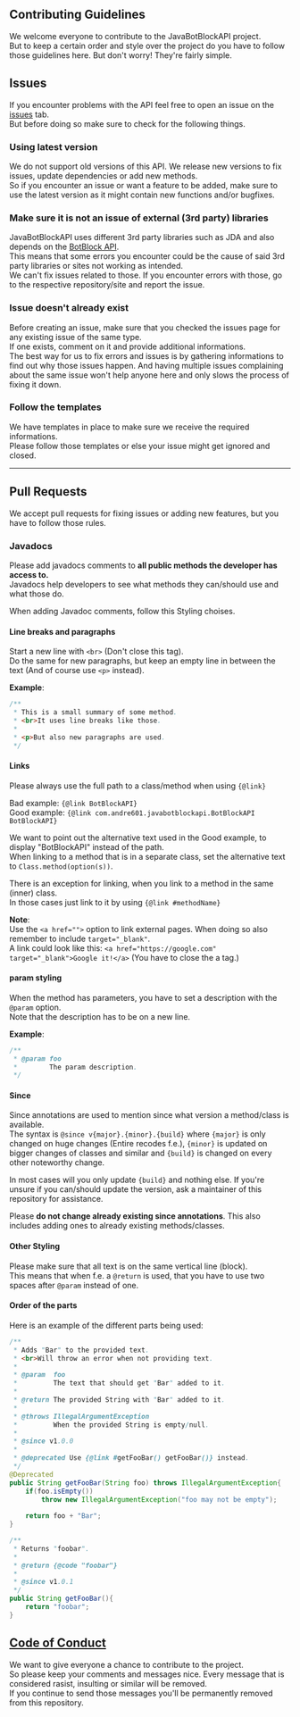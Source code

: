 [issues]: https://github.com/botblock/JavaBotBlockAPI/issues
[Code of Conduct]: https://github.com/botblock/JavaBotBlockAPI/blob/master/CODE_OF_CONDUCT.md
[BotBlock API]: https://botblock.org/api/docs

## Contributing Guidelines
We welcome everyone to contribute to the JavaBotBlockAPI project.  
But to keep a certain order and style over the project do you have to follow those guidelines here. But don't worry! They're fairly simple.

## Issues
If you encounter problems with the API feel free to open an issue on the [issues] tab.  
But before doing so make sure to check for the following things.

### Using latest version
We do not support old versions of this API. We release new versions to fix issues, update dependencies or add new methods.  
So if you encounter an issue or want a feature to be added, make sure to use the latest version as it might contain new functions and/or bugfixes.

### Make sure it is not an issue of external (3rd party) libraries
JavaBotBlockAPI uses different 3rd party libraries such as JDA and also depends on the [BotBlock API].  
This means that some errors you encounter could be the cause of said 3rd party libraries or sites not working as intended.  
We can't fix issues related to those. If you encounter errors with those, go to the respective repository/site and report the issue.

### Issue doesn't already exist
Before creating an issue, make sure that you checked the issues page for any existing issue of the same type.  
If one exists, comment on it and provide additional informations.  
The best way for us to fix errors and issues is by gathering informations to find out why those issues happen. And having multiple issues complaining about the same issue won't help anyone here and only slows the process of fixing it down.

### Follow the templates
We have templates in place to make sure we receive the required informations.  
Please follow those templates or else your issue might get ignored and closed.

----
## Pull Requests
We accept pull requests for fixing issues or adding new features, but you have to follow those rules.

### Javadocs
Please add javadocs comments to **all public methods the developer has access to.**  
Javadocs help developers to see what methods they can/should use and what those do.

When adding Javadoc comments, follow this Styling choises.

#### Line breaks and paragraphs
Start a new line with `<br>` (Don't close this tag).  
Do the same for new paragraphs, but keep an empty line in between the text (And of course use `<p>` instead).

**Example**:
```java
/**
 * This is a small summary of some method.
 * <br>It uses line breaks like those.
 *
 * <p>But also new paragraphs are used.
 */
```

#### Links
Please always use the full path to a class/method when using `{@link}`

Bad example: `{@link BotBlockAPI}`  
Good example: `{@link com.andre601.javabotblockapi.BotBlockAPI BotBlockAPI}`

We want to point out the alternative text used in the Good example, to display "BotBlockAPI" instead of the path.  
When linking to a method that is in a separate class, set the alternative text to `Class.method(option(s))`.

There is an exception for linking, when you link to a method in the same (inner) class.  
In those cases just link to it by using `{@link #methodName}`

**Note**:  
Use the `<a href="">` option to link external pages. When doing so also remember to include `target="_blank"`.  
A link could look like this: `<a href="https://google.com" target="_blank">Google it!</a>` (You have to close the a tag.)

#### param styling
When the method has parameters, you have to set a description with the `@param` option.  
Note that the description has to be on a new line.

**Example**:
```java
/**
 * @param foo
 *        The param description.
 */
```

#### Since
Since annotations are used to mention since what version a method/class is available.  
The syntax is `@since v{major}.{minor}.{build}` where `{major}` is only changed on huge changes (Entire recodes f.e.), `{minor}` is updated on bigger changes of classes and similar and `{build}` is changed on every other noteworthy change.

In most cases will you only update `{build}` and nothing else. If you're unsure if you can/should update the version, ask a maintainer of this repository for assistance.

Please **do not change already existing since annotations**. This also includes adding ones to already existing methods/classes.

#### Other Styling
Please make sure that all text is on the same vertical line (block).  
This means that when f.e. a `@return` is used, that you have to use two spaces after `@param` instead of one.

#### Order of the parts
Here is an example of the different parts being used:  
```java
/**
 * Adds "Bar" to the provided text.
 * <br>Will throw an error when not providing text.
 * 
 * @param  foo
 *         The text that should get "Bar" added to it.
 *
 * @return The provided String with "Bar" added to it.
 *
 * @throws IllegalArgumentException
 *         When the provided String is empty/null.
 *
 * @since v1.0.0
 *
 * @deprecated Use {@link #getFooBar() getFooBar()} instead.
 */
@Deprecated
public String getFooBar(String foo) throws IllegalArgumentException{
    if(foo.isEmpty())
        throw new IllegalArgumentException("foo may not be empty");
        
    return foo + "Bar";
}

/**
 * Returns "foobar".
 *
 * @return {@code "foobar"}
 *
 * @since v1.0.1
 */
public String getFooBar(){
    return "foobar";
}
```

## [Code of Conduct]
We want to give everyone a chance to contribute to the project.  
So please keep your comments and messages nice. Every message that is considered rasist, insulting or similar will be removed.  
If you continue to send those messages you'll be permanently removed from this repository.
